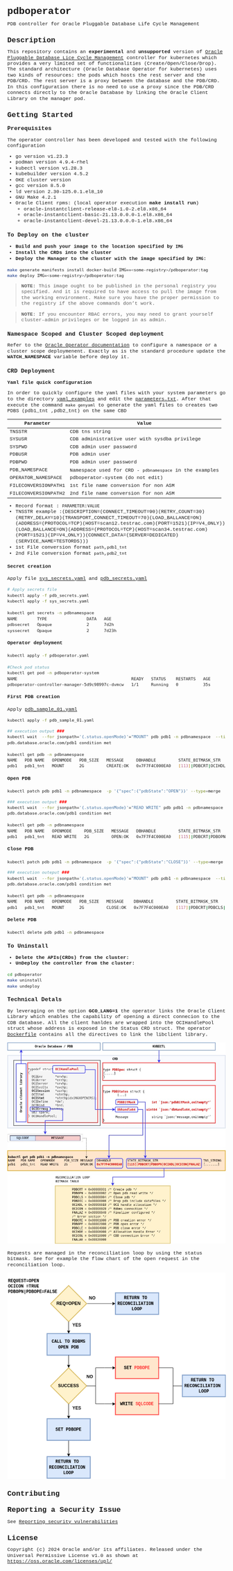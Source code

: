 <span style="font-family:Liberation mono; font-size:0.8em; line-height: 1.2em">

# pdboperator

PDB controller for Oracle Pluggable Database Life Cycle Management 

## Description

This repository contains an **experimental** and **unsupported** version of [Oracle Pluggable Database Lice Cycle Management](https://github.com/oracle/oracle-database-operator) controller for kubernetes which provides a very limited set of functionalities (Create/Open/Close/Drop). The standard architecture (Oracle Database Operator for kubernetes) uses two kinds of resources: the pods which hosts the rest server and the PDB/CRD. The rest server is a proxy between the database and the PDB/CRD. In this configuration there is no need to use a proxy since the PDB/CRD connects directly to the Oracle Database by linking the Oracle Client Library on the manager pod. 

## Getting Started

### Prerequisites

The operator controller has been developed and tested with the following configuration  

- go version v1.23.3
- podman version 4.9.4-rhel
- kubectl version v1.28.3
- kubebuilder version 4.5.2
- OKE cluster version
- gcc version 8.5.0
- ld  version 2.30-125.0.1.el8_10
- GNU Make 4.2.1
- Oracle Client rpms: (local operator execution **make install run**) 
    - oracle-instantclient-release-el8-1.0-2.el8.x86_64
    - oracle-instantclient-basic-21.13.0.0.0-1.el8.x86_64
    - oracle-instantclient-devel-21.13.0.0.0-1.el8.x86_64

### To Deploy on the cluster

- **Build and push your image to the location specified by `IMG`**
- **Install the CRDs into the cluster**
- **Deploy the Manager to the cluster with the image specified by `IMG`:**

```sh
make generate manifests install docker-build IMG==<some-registry>/pdboperator:tag
make deploy IMG=<some-registry>/pdboperator:tag
```
>**NOTE:** This image ought to be published in the personal registry you specified.
And it is required to have access to pull the image from the working environment.
Make sure you have the proper permission to the registry if the above commands don’t work.

> **NOTE**: If you encounter RBAC errors, you may need to grant yourself cluster-admin privileges or be logged in as admin.

### Namespace Scoped and Cluster Scoped deployment 

Refer to the [Oracle Operator documentation](https://github.com/oracle/oracle-database-operator/?tab=readme-ov-file#create-role-bindings-for-access-management)  to configure a namespace or a cluster scope deploymenent. Exactly as is the standard procedure update the **WATCH_NAMESPACE** variable before deploy it.

### CRD Deployment
**Yaml file quick configuration**

In order to quickly configure the yaml files with your system parameters go to the directory [yaml_examples](./yaml_samples/) and  edit the [parameters.txt](./yaml_samples/parameters.txt). 
After that execute the command  `make genyaml` to generate the yaml files to creates two PDBS (pdb1_tnt ,pdb2_tnt) on the same CBD

|Parameter                                                      |Value|
|---------------------------------------------------------------|-----|
|TNSSTR|CDB tns string |
|SYSUSR|CDB administrative user with sysdba privilege|
|SYSPWD|CDB admin user password|
|PDBUSR|PDB admin user |
|PDBPWD|PDB admin user password|
|PDB_NAMESPACE|Namespace used for CRD - `pdbnamespace` in the examples|
|OPERATOR_NAMESPACE|pdboperator-system (do not edit)|
|FILECONVERSIONPATH1| 1st file name conversion for non ASM| 
|FILECONVERSIONPATH2| 2nd file name conversion for non ASM| 

- Record format : `PARAMETER`:`VALUE`
- TNSSTR example :(DESCRIPTION=(CONNECT_TIMEOUT=90)(RETRY_COUNT=30)(RETRY_DELAY=10)(TRANSPORT_CONNECT_TIMEOUT=70)(LOAD_BALLANCE=ON)(ADDRESS=(PROTOCOL=TCP)(HOST=scan12.testrac.com)(PORT=1521)(IP=V4_ONLY))(LOAD_BALLANCE=ON)(ADDRESS=(PROTOCOL=TCP)(HOST=scan34.testrac.com)(PORT=1521)(IP=V4_ONLY))(CONNECT_DATA=(SERVER=DEDICATED)(SERVICE_NAME=TESTORDS)))
- 1st File conversion format `path`,`pdb1_tnt`
- 2nd File conversion format `path`,`pdb2_tnt`

#### Secret creation

Apply file [sys_secrets.yaml](./yaml_samples/sys_secrets.yaml) and [pdb_secrets.yaml](./yaml_samples/pdb_secrets.yaml)

```bash
# Apply secrets file
kubectl apply -f pdb_secrets.yaml 
kubectl apply -f sys_secrets.yaml

kubectl get secrets -n pdbnamespace 
NAME        TYPE                DATA   AGE
pdbsecret   Opaque              2      7d2h
syssecret   Opaque              2      7d23h
```
#### Operator deployment

```bash
kubectl apply -f pdboperator.yaml

#Check pod status
kubectl get pod -n pdboperator-system
NAME                                              READY   STATUS    RESTARTS   AGE
pdboperator-controller-manager-5d9c98997c-dvmcw   1/1     Running   0          35s

```
#### First PDB creation

Apply [pdb_sample_01.yaml](./yaml_samples/pdb_sample_01.yaml)

```bash
kubectl apply -f pdb_sample_01.yaml
```

```bash
## execution output ###
kubectl wait  --for jsonpath='{.status.openMode}'="MOUNT" pdb pdb1 -n pdbnamespace  --timeout=3m
pdb.database.oracle.com/pdb1 condition met

kubectl get pdb -n pdbnamespace 
NAME   PDB NAME   OPENMODE   PDB_SIZE   MESSAGE     DBHANDLE         STATE_BITMASK_STR                    CONNECT_STRING
pdb1   pdb1_tnt   MOUNT      2G         CREATE:OK   0x7F7F4C000EA0   [113]|PDBCRT|OCIHDL|OCICON|FNALAZ|   (DESCRIPTION=(CONNECT_TIMEOUT=90)...
```
#### Open PDB 

```bash
kubectl patch pdb pdb1 -n pdbnamespace  -p '{"spec":{"pdbState":"OPEN"}}' --type=merge
```
```bash
### execution output ###
kubectl wait  --for jsonpath='{.status.openMode}'="READ WRITE" pdb pdb1 -n pdbnamespace  --timeout=3m
pdb.database.oracle.com/pdb1 condition met

kubectl get pdb -n pdbnamespace 
NAME   PDB NAME   OPENMODE     PDB_SIZE   MESSAGE   DBHANDLE         STATE_BITMASK_STR                           CONNECT_STRING
pdb1   pdb1_tnt   READ WRITE   2G         OPEN:OK   0x7F7F4C000EA0   [115]|PDBCRT|PDBOPN|OCIHDL|OCICON|FNALAZ|   (DESCRIPTION=(CONNECT_....
```

#### Close PDB

```bash
kubectl patch pdb pdb1 -n pdbnamespace  -p '{"spec":{"pdbState":"CLOSE"}}' --type=merge
```

```bash
### execution outeput ###
kubectl wait  --for jsonpath='{.status.openMode}'="MOUNT" pdb pdb1 -n pdbnamespace  --timeout=3m
pdb.database.oracle.com/pdb1 condition met

kubectl get pdb -n pdbnamespace 
NAME   PDB NAME   OPENMODE   PDB_SIZE   MESSAGE    DBHANDLE         STATE_BITMASK_STR                           CONNECT_STRING
pdb1   pdb1_tnt   MOUNT      2G         CLOSE:OK   0x7F7F4C000EA0   [117]|PDBCRT|PDBCLS|OCIHDL|OCICON|FNALAZ|   (DESCRIPTION=(CONNECT_TIMEOUT....
```

#### Delete PDB 

```bash
kubectl delete pdb pdb1 -n pdbnamespace
```

### To Uninstall

- **Delete the APIs(CRDs) from the cluster:**
- **UnDeploy the controller from the cluster:**

```bash
cd pdboperator
make uninstall
make undeploy
```

### Technical Detals

By leveraging on the option **GCO_LANG=1** the operator links the Oracle Client Library which enables the capability of opening a direct connecion to the CDB database. All the client hanldes are wrapped into the OCIHandlePool struct whose address is exposed in the Status CRD struct. The operator [Dockerfile](./Dockerfile) contains all the directives to link the libclient library.

![generalschema](./doc/picture/objschema2.jpg)

Requests are managed in the reconciliation loop by using the status bitmask. See for example the flow chart of the open request in the reconciliation loop.

![crdopenflowchart](./doc/picture/flowchart.drawio.png)

## Contributing

## Reporting a Security Issue

See [Reporting security vulnerabilities](https://github.com/gotsysdba/oracle-ords-operator/blob/main/SECURITY.md)

## License

Copyright (c) 2024 Oracle and/or its affiliates. Released under the Universal Permissive License v1.0 as shown at https://oss.oracle.com/licenses/upl/

<span/>
